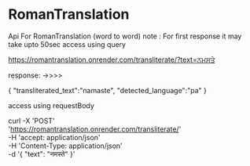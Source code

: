 # RomanTranslation 

Api For RomanTranslation (word to word)
note : For first response it may take upto 50sec 
access using query

https://romantranslation.onrender.com/transliterate/?text=ਨਮਸਤੇ
  
response:  ->>>>   

{
  "transliterated_text":"namaste",
  "detected_language":"pa"
}


access using requestBody 

curl -X 'POST' \
  'https://romantranslation.onrender.com/transliterate/' \
  -H 'accept: application/json' \
  -H 'Content-Type: application/json' \
  -d '{
  "text": "नमस्ते"
}'
